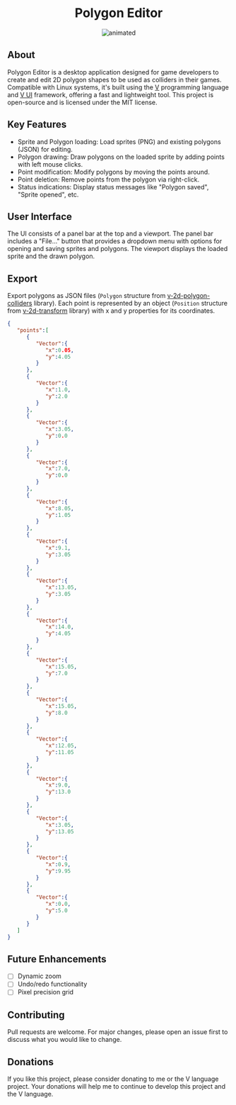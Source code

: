 <h1 align="center">Polygon Editor</h1>

<p align="center">
  <img src="https://github.com/ArtemkaKun/polygon-editor/assets/36485221/88afe641-bf52-4e08-8df5-7a09860652c5/polygoneditordemo.gif" alt="animated" />
</p>

## About

Polygon Editor is a desktop application designed for game developers to create and edit 2D polygon shapes to be used as colliders in their games. Compatible with Linux systems, it's built using the [V](https://vlang.io/) programming language and [V UI](https://github.com/vlang/ui) framework, offering a fast and lightweight tool. This project is open-source and is licensed under the MIT license.

## Key Features

- Sprite and Polygon loading: Load sprites (PNG) and existing polygons (JSON) for editing.
- Polygon drawing: Draw polygons on the loaded sprite by adding points with left mouse clicks.
- Point modification: Modify polygons by moving the points around.
- Point deletion: Remove points from the polygon via right-click.
- Status indications: Display status messages like "Polygon saved", "Sprite opened", etc.

## User Interface

The UI consists of a panel bar at the top and a viewport. The panel bar includes a "File..." button that provides a dropdown menu with options for opening and saving sprites and polygons. The viewport displays the loaded sprite and the drawn polygon.

## Export

Export polygons as JSON files (`Polygon` structure from [v-2d-polygon-colliders](https://github.com/ArtemkaKun/v-2d-polygon-colliders) library). Each point is represented by an object (`Position` structure from [v-2d-transform](https://github.com/ArtemkaKun/v-2d-transform) library) with x and y properties for its coordinates.

```json
{
   "points":[
      {
         "Vector":{
            "x":0.05,
            "y":4.05
         }
      },
      {
         "Vector":{
            "x":1.0,
            "y":2.0
         }
      },
      {
         "Vector":{
            "x":3.05,
            "y":0.0
         }
      },
      {
         "Vector":{
            "x":7.0,
            "y":0.0
         }
      },
      {
         "Vector":{
            "x":8.05,
            "y":1.05
         }
      },
      {
         "Vector":{
            "x":9.1,
            "y":3.05
         }
      },
      {
         "Vector":{
            "x":13.05,
            "y":3.05
         }
      },
      {
         "Vector":{
            "x":14.0,
            "y":4.05
         }
      },
      {
         "Vector":{
            "x":15.05,
            "y":7.0
         }
      },
      {
         "Vector":{
            "x":15.05,
            "y":8.0
         }
      },
      {
         "Vector":{
            "x":12.05,
            "y":11.05
         }
      },
      {
         "Vector":{
            "x":9.0,
            "y":13.0
         }
      },
      {
         "Vector":{
            "x":3.05,
            "y":13.05
         }
      },
      {
         "Vector":{
            "x":0.9,
            "y":9.95
         }
      },
      {
         "Vector":{
            "x":0.0,
            "y":5.0
         }
      }
   ]
}
```

## Future Enhancements

- [ ] Dynamic zoom
- [ ] Undo/redo functionality
- [ ] Pixel precision grid

## Contributing

Pull requests are welcome. For major changes, please open an issue first to discuss what you would like to change.

## Donations

If you like this project, please consider donating to me or the V language project. Your donations will help me to continue to develop this project and the V language.
